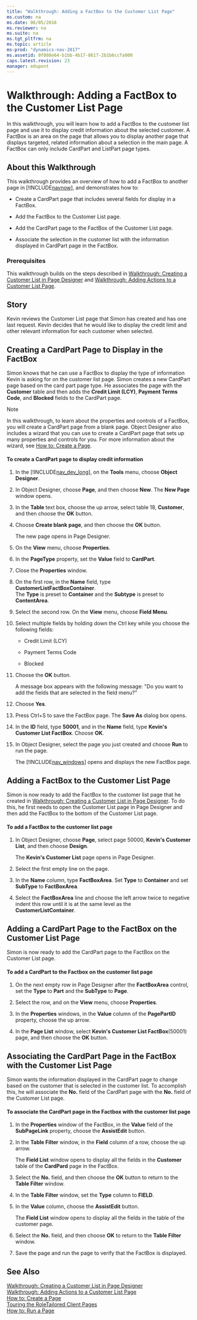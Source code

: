 ```yaml
---
title: "Walkthrough: Adding a FactBox to the Customer List Page"
ms.custom: na
ms.date: 06/05/2016
ms.reviewer: na
ms.suite: na
ms.tgt_pltfrm: na
ms.topic: article
ms-prod: "dynamics-nav-2017"
ms.assetid: 0f088e64-b1bb-4b17-8617-2b1b6ccfa000
caps.latest.revision: 23
manager: edupont
---
```

# Walkthrough: Adding a FactBox to the Customer List Page
In this walkthrough, you will learn how to add a FactBox to the customer list page and use it to display credit information about the selected customer. A FactBox is an area on the page that allows you to display another page that displays targeted, related information about a selection in the main page. A FactBox can only include CardPart and ListPart page types.  
  
## About this Walkthrough  
 This walkthrough provides an overview of how to add a FactBox to another page in [!INCLUDE[navnow](includes/navnow_md.md)], and demonstrates how to:  
  
-   Create a CardPart page that includes several fields for display in a FactBox.  
  
-   Add the FactBox to the Customer List page.  
  
-   Add the CardPart page to the FactBox of the Customer List page.  
  
-   Associate the selection in the customer list with the information displayed in CardPart page in the FactBox.  
  
### Prerequisites  
 This walkthrough builds on the steps described in [Walkthrough: Creating a Customer List in Page Designer](Walkthrough:%20Creating%20a%20Customer%20List%20in%20Page%20Designer.md) and [Walkthrough: Adding Actions to a Customer List Page](Walkthrough:%20Adding%20Actions%20to%20a%20Customer%20List%20Page.md).  
  
## Story  
 Kevin reviews the Customer List page that Simon has created and has one last request. Kevin decides that he would like to display the credit limit and other relevant information for each customer when selected.  
  
## Creating a CardPart Page to Display in the FactBox  
 Simon knows that he can use a FactBox to display the type of information Kevin is asking for on the customer list page. Simon creates a new CardPart page based on the card part page type. He associates the page with the **Customer** table and then adds the **Credit Limit \(LCY\)**, **Payment Terms Code**, and **Blocked** fields to the CardPart page.  
  
> [!NOTE]  
>  In this walkthrough, to learn about the properties and controls of a FactBox, you will create a CardPart page from a blank page. Object Designer also includes a wizard that you can use to create a CardPart page that sets up many properties and controls for you. For more information about the wizard, see [How to: Create a Page](How%20to:%20Create%20a%20Page.md).  
  
#### To create a CardPart page to display credit information  
  
1.  In the [!INCLUDE[nav_dev_long](includes/nav_dev_long_md.md)], on the **Tools** menu, choose **Object Designer**.  
  
2.  In Object Designer, choose **Page**, and then choose **New**. The **New Page** window opens.  
  
3.  In the **Table** text box, choose the up arrow, select table 18, **Customer**, and then choose the **OK** button.  
  
4.  Choose **Create blank page**, and then choose the **OK** button.  
  
     The new page opens in Page Designer.  
  
5.  On the **View** menu, choose **Properties**.  
  
6.  In the **PageType** property, set the **Value** field to **CardPart**.  
  
7.  Close the **Properties** window.  
  
8.  On the first row, in the **Name** field, type **CustomerListFactBoxContainer**.   
    The **Type** is preset to **Container** and the **Subtype** is preset to **ContentArea**.  
  
9. Select the second row. On the **View** menu, choose **Field Menu**.  
  
10. Select multiple fields by holding down the Ctrl key while you choose the following fields:  
  
    -   Credit Limit \(LCY\)  
  
    -   Payment Terms Code  
  
    -   Blocked  
  
11. Choose the **OK** button.  
  
     A message box appears with the following message: "Do you want to add the fields that are selected in the field menu?"  
  
12. Choose **Yes**.  
  
13. Press Ctrl\+S to save the FactBox page. The **Save As** dialog box opens.  
  
14. In the **ID** field, type **50001**, and in the **Name** field, type **Kevin's Customer List FactBox**. Choose **OK**.  
  
15. In Object Designer, select the page you just created and choose **Run** to run the page.  
  
     The [!INCLUDE[nav_windows](includes/nav_windows_md.md)] opens and displays the new FactBox page.  
  
## Adding a FactBox to the Customer List Page  
 Simon is now ready to add the FactBox to the customer list page that he created in [Walkthrough: Creating a Customer List in Page Designer](Walkthrough:%20Creating%20a%20Customer%20List%20in%20Page%20Designer.md). To do this, he first needs to open the Customer List page in Page Designer and then add the FactBox to the bottom of the Customer List page.  
  
#### To add a FactBox to the customer list page  
  
1.  In Object Designer, choose **Page**, select page 50000, **Kevin's Customer List**, and then choose **Design**.  
  
     The **Kevin's Customer List** page opens in Page Designer.  
  
2.  Select the first empty line on the page.  
  
3.  In the **Name** column, type **FactBoxArea**. Set **Type** to **Container** and set **SubType** to **FactBoxArea**.  
  
4.  Select the **FactBoxArea** line and choose the left arrow twice to negative indent this row until it is at the same level as the **CustomerListContainer**.  
  
## Adding a CardPart Page to the FactBox on the Customer List Page  
 Simon is now ready to add the CardPart page to the FactBox on the Customer List page.  
  
#### To add a CardPart to the Factbox on the customer list page  
  
1.  On the next empty row in Page Designer after the **FactBoxArea** control, set the **Type** to **Part** and the **SubType** to **Page**.  
  
2.  Select the row, and on the **View** menu, choose **Properties**.  
  
3.  In the **Properties** windows, in the **Value** column of the **PagePartID** property, choose the up arrow.  
  
4.  In the **Page List** window, select **Kevin's Customer List FactBox**\(50001\) page, and then choose the **OK** button.  
  
## Associating the CardPart Page in the FactBox with the Customer List Page  
 Simon wants the information displayed in the CardPart page to change based on the customer that is selected in the customer list. To accomplish this, he will associate the **No.** field of the CardPart page with the **No.** field of the Customer List page.  
  
#### To associate the CardPart page in the Factbox with the customer list page  
  
1.  In the **Properties** window of the FactBox, in the **Value** field of the **SubPageLink** property, choose the **AssistEdit** button.  
  
2.  In the **Table Filter** window, in the **Field** column of a row, choose the up arrow.  
  
     The **Field List** window opens to display all the fields in the **Customer** table of the **CardPard** page in the FactBox.  
  
3.  Select the **No.** field, and then choose the **OK** button to return to the **Table Filter** window.  
  
4.  In the **Table Filter** window, set the **Type** column to **FIELD**.  
  
5.  In the **Value**  column, choose the **AssistEdit** button.  
  
     The **Field List** window opens to display all the fields in the table of the customer page.  
  
6.  Select the **No.** field, and then choose **OK** to return to the **Table Filter** window.  
  
7.  Save the page and run the page to verify that the FactBox is displayed.  
  
## See Also  
 [Walkthrough: Creating a Customer List in Page Designer](Walkthrough:%20Creating%20a%20Customer%20List%20in%20Page%20Designer.md)   
 [Walkthrough: Adding Actions to a Customer List Page](Walkthrough:%20Adding%20Actions%20to%20a%20Customer%20List%20Page.md)   
 [How to: Create a Page](How%20to:%20Create%20a%20Page.md)   
 [Touring the RoleTailored Client Pages](Touring-the-RoleTailored-Client-Pages.md)   
 [How to: Run a Page](How%20to:%20Run%20a%20Page.md)